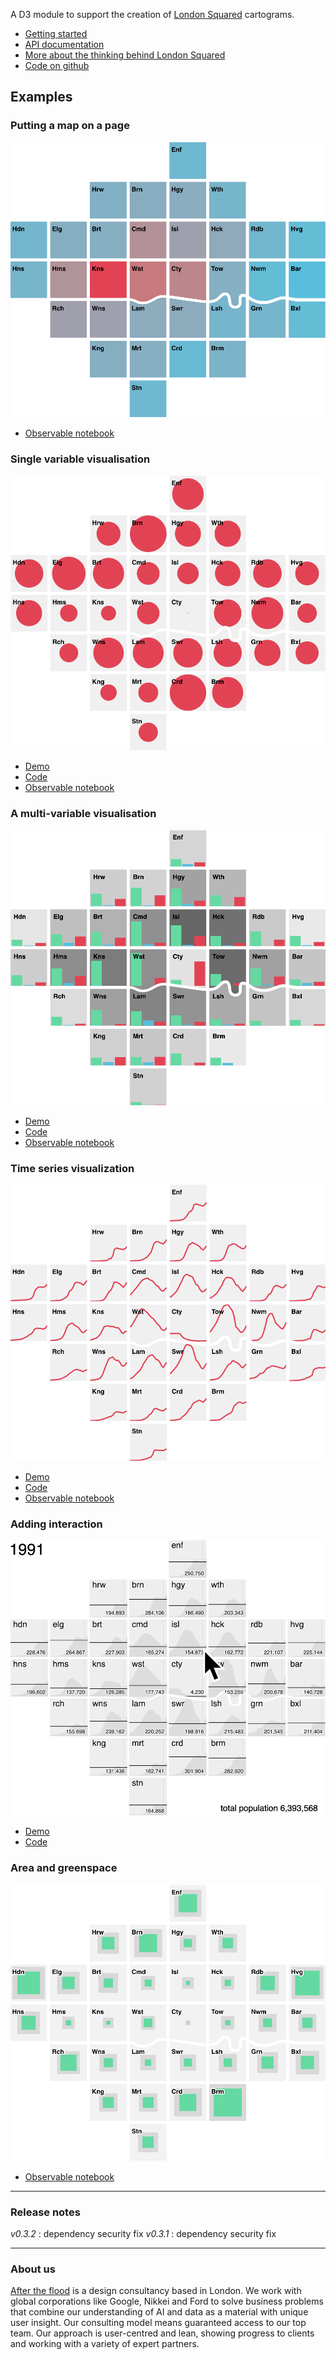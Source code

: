A D3  module to support the creation of [London Squared](https://aftertheflood.com/projects/future-cities-catapult/) cartograms.

 * [Getting started](/londonsquared/getting-started)
 * [API documentation](/londonsquared/api)
 * [More about the thinking behind London Squared](/londonsquared/design-process)
 * [Code on github](https://www.github.com/aftertheflood/londonsquared)

## Examples

<div class="grid-container">
  <div markdown="1">

### Putting a map on a page

![a simple and colourful cartogram of London](assets/images/example1.png)

 * [Observable notebook](https://beta.observablehq.com/@tomgp/london-squared)
 
  </div>
  <div markdown="1">

### Single variable visualisation

![a cartogram showing a single variable visualised as circles](assets/images/example2.png)

 * [Demo](/londonsquared/site/london-borough-population-now.html)
 * [Code](https://github.com/aftertheflood/londonsquared/blob/master/site/london-borough-population-now.html)
 * [Observable notebook](https://beta.observablehq.com/@tomgp/london-squared-population-map)
 
  </div>
  <div markdown="1">

### A multi-variable visualisation

![a cartogram showing a bar chart and colour coding on each element](assets/images/example4.png)

 * [Demo](/londonsquared/site/london-pcn-data.html)
 * [Code](https://github.com/aftertheflood/londonsquared/blob/master/site/london-pcn-data.html)
 * [Observable notebook](https://beta.observablehq.com/@tomgp/london-squared-penalty-charge-map)

  </div>
  <div markdown="1">

### Time series visualization

![a london squared cartogram with a line chart drawn in each cell](assets/images/example3.png)

 * [Demo](/londonsquared/site/london-borough-population-timeseries.html)
 * [Code](https://github.com/aftertheflood/londonsquared/blob/master/site/london-borough-population-timeseries.html)
 * [Observable notebook](https://beta.observablehq.com/@tomgp/london-squared-population-timeseries)

  </div>
  <div markdown="1">

### Adding interaction

![a london squared cartogram with an image of a mouse pointer](assets/images/example5.png)

 * [Demo](http://aftertheflood.github.io/londonsquared/site/london-borough-population-interactive.html)
 * [Code](https://github.com/aftertheflood/londonsquared/blob/master/site/london-borough-population-interactive.html)

  </div>
  <div markdown="1">

### Area and greenspace

![a cartogram showing the proportion of greenspace in each london borough](assets/images/example6.png)

 * [Observable notebook](https://beta.observablehq.com/@tomgp/london-squared-greenspace-map)

  </div>
</div>

---
### Release notes

_v0.3.2_ : dependency security fix 
_v0.3.1_ : dependency security fix 

---

### About us
[After the flood](http://aftertheflood.com/) is a design consultancy based in London. We work with global corporations like Google, Nikkei and Ford to solve business problems that combine our understanding of AI and data as a material with unique user insight. Our consulting model means guaranteed access to our top team. Our approach is user-centred and lean, showing progress to clients and working with a variety of expert partners.
